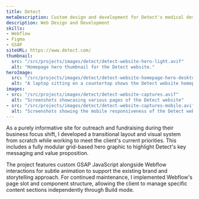 ```yaml
---
title: Detect
metaDescription: Custom design and development for Detect's medical device business, utilizing Webflow and GSAP animations.
description: Web Design and Development
skills:
- Webflow
- Figma
- GSAP
siteURL: https://www.detect.com/
thumbnail:
  src: "/src/projects/images/detect/detect-website-hero-light.avif"
  alt: "Homepage hero thumbnail for the Detect website."
heroImage:
  src: "/src/projects/images/detect/detect-website-homepage-hero-desktop.avif"
  alt: "A laptop sitting on a countertop shows the Detect website homepage"
images:
- src: "/src/projects/images/detect/detect-website-captures.avif"
  alt: "Screenshots showcasing various pages of the Detect website"
- src: "/src/projects/images/detect/detect-website-captures-mobile.avif"
  alt: "Screenshots showing the mobile responsiveness of the Detect website"
---
```


As a purely informative site for outreach and fundraising during
their business focus shift, I developed a transitional layout and
visual system from scratch while working to meet the client's
current priorities. This includes a fully modular grid-based hero
graphic to highlight Detect's key messaging and value proposition.

The project features custom GSAP JavaScript alongside Webflow
interactions for subtle animation to support the existing brand and
storytelling approach. For continued maintenance, I implemented
Webflow's page slot and component structure, allowing the client to
manage specific content sections independently through Build mode.
